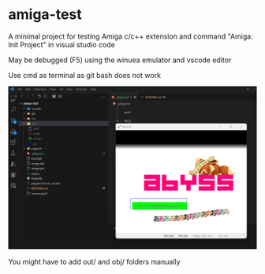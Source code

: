 # amiga-test

A minimal project for testing Amiga c/c++ extension and command "Amiga: Init Project" in visual studio code

May be debugged (F5) using the winuea emulator and vscode editor

Use cmd as terminal as git bash does not work

![alt text](image.png)

You might have to add out/ and obj/ folders manually
